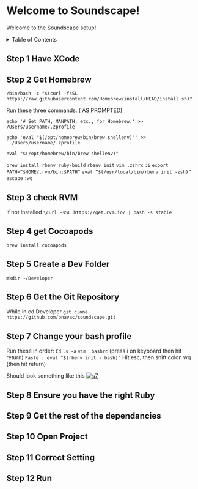 # Welcome to Soundscape!

Welcome to the Soundscape setup!

<!-- TABLE OF CONTENTS -->
<details>
  <summary>Table of Contents</summary>
  <ol>
    <li><a href="#step-1">Step 1</a></li>
    <li><a href="#step-2">Step 2</a> </li>
    <li><a href="#step-3">Step 3</a></li>
    <li><a href="#step-4">Step 4</a></li>
    <li><a href="#step-5">Step 5</a></li>
    <li><a href="#step-6">Step 6</a></li>
    <li><a href="#step-7"> Step 7</a> </li>
    <li><a href="#step-8">Step 8</a></li>
    <li><a href="#step-9">Step 9</a></li>
    <li><a href="#step-10">Step 10 </a></li>
    <li><a href="#step-11">Step 11</a></li>
    <li><a href="#step-12">Step 12</a> </li>
  </ol>
</details>

## Step 1 Have XCode
## Step 2 Get Homebrew
`/bin/bash -c "$(curl -fsSL https://raw.githubusercontent.com/Homebrew/install/HEAD/install.sh)"`

Run these three commands: ( AS PROMPTED)

`echo '# Set PATH, MANPATH, etc., for Homebrew.' >>` `/Users/username/.zprofile`

`echo 'eval "$(/opt/homebrew/bin/brew shellenv)"' >> ``/Users/username/.zprofile`

`eval "$(/opt/homebrew/bin/brew shellenv)"`

`brew install rbenv ruby-build`
`rbenv init`
`vim .zshrc`
`:i`
`export PATH=”$HOME/.rvm/bin:$PATH”`
`eval “$(/usr/local/bin/rbenv init -zsh)”`
`escape`
`:wq`
## Step 3 check RVM
if not installed 
`\curl -sSL https://get.rvm.io/ | bash -s stable` 
## Step 4 get Cocoapods
`brew install cocoapods`
## Step 5 Create a Dev Folder
`mkdir ~/Developer`
## Step 6 Get the Git Repository
While in cd Developer
`git clone https://github.com/bnavac/soundscape.git`
## Step 7 Change your bash profile
Run these in order:
`Cd`
`ls -a`
`vim .bashrc`
(press i on keyboard then hit return)
`Paste : eval "$(rbenv init - bash)"`
Hit esc, then shift colon
wq (then hit return)

Should look something like this
[![s7]][s7-url]
## Step 8 Ensure you have the right Ruby
## Step 9 Get the rest of the dependancies
## Step 10 Open Project
## Step 11 Correct Setting
## Step 12 Run

[s7]: C:\Users\night\Downloads\test.png
[s7-url]: https://google.com